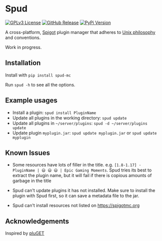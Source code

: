 # Spud
[![GPLv3 License](https://www.gnu.org/graphics/gplv3-88x31.png)](https://www.gnu.org/licenses/gpl-3.0.en.html/) [![GitHub Release](https://img.shields.io/github/release/exciteabletom/spud.svg?style=flat)]() [![PyPi Version](https://img.shields.io/pypi/v/spud-mc.svg)](https://pypi.python.org/pypi/spud-mc/)

A cross-platform, [Spigot](https://www.spigotmc.org/) plugin manager that adheres to
[Unix philosophy](https://en.wikipedia.org/wiki/Unix_philosophy) and conventions.

Work in progress.

## Installation
Install with `pip install spud-mc`

Run `spud -h` to see all the options.


## Example usages
- Install a plugin: `spud install PluginName`
- Update all plugins in the working directory: `spud update`
- Update all plugins in `~/server/plugins`: `spud -d ~/server/plugins update`
- Update plugin `myplugin.jar`: `spud update myplugin.jar` or `spud update myplugin`

## Known Issues
- Some resources have lots of filler in the title. e.g. `[1.8-1.17] · PluginName |
😃 😃 😃 | Epic Gaming Moments`.
Spud tries its best to extract the plugin name, but it will fail if there is copious amounts of garbage in the title


- Spud can't update plugins it has not installed. Make sure to install the plugin with Spud first, so it can save a metadata file to the jar.


- Spud can't install resources not listed on https://spigotmc.org

## Acknowledgements
Inspired by [pluGET](https://github.com/Neocky/pluGET)

